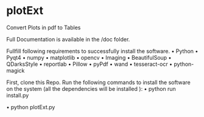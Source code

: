 # plotExt
Convert Plots in pdf to Tables

Full Documentation is available in the /doc folder.

Fullfill following requirements to successfully install the software.
• Python
• Pyqt4
• numpy
• matplotlib
• opencv
• Imaging
• BeautifulSoup
• QDarksStyle
• reportlab
• Pillow
• pyPdf
• wand
• tesseract-ocr
• python-magick

First, clone this Repo. Run the following commands to install the software on the system (all the dependencies will be installed ):
• python run install.py

• python plotExt.py
